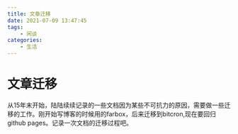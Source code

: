```yaml
---
title: 文章迁移
date: 2021-07-09 13:47:45
tags: 
	- 闲谈
categories:	
	- 生活
---
```

# 文章迁移

从15年末开始，陆陆续续记录的一些文档因为某些不可抗力的原因，需要做一些迁移的工作。刚开始写博客的时候用的farbox，后来迁移到bitcron,现在要回归github pages。记录一次文档的迁移过程吧。